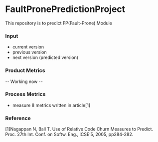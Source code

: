 # FaultPronePredictionProject

This repository is to predict FP(Fault-Prone) Module

### Input
+ current version
+ previous version
+ next version (predicted version)

### Product Metrics
 -- Working now --


### Process Metrics

+ measure 8 metrics written in article[1]

### Reference
[1]Nagappan N, Ball T. Use of Relative Code Churn Measures to Predict. Proc. 27th Int. Conf. on Softw. Eng., ICSE’5, 2005, pp284-282.

